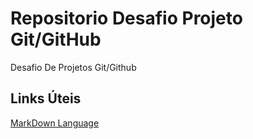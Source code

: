 # Repositorio Desafio Projeto Git/GitHub
Desafio De Projetos Git/Github

## Links Úteis

[MarkDown Language](https://www.markdownguide.org/)
